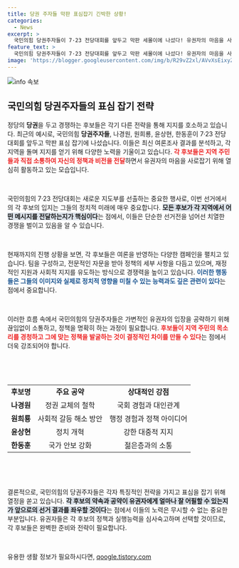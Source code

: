 ```yaml
---
title: 당권 주자들 막판 표심잡기 긴박한 상황!
categories:
  - News
excerpt: >
  국민의힘 당권주자들이 7·23 전당대회를 앞두고 막판 세몰이에 나섰다! 유권자의 마음을 사로잡기 위한 치열한 뒤끝 싸움, 과연 누가 새로운 지도부의 자리를 차지할까? 클릭하여 자세히 알아보세요!
feature_text: >
  국민의힘 당권주자들이 7·23 전당대회를 앞두고 막판 세몰이에 나섰다! 유권자의 마음을 사로잡기 위한 치열한 뒤끝 싸움, 과연 누가 새로운 지도부의 자리를 차지할까? 클릭하여 자세히 알아보세요!
image: 'https://blogger.googleusercontent.com/img/b/R29vZ2xl/AVvXsEixyZcFfHzMRdzZMjFBmAUKJYCLCGyLL1o632UiGVXcaFdKo_bkvkuCioo0uUKlGfBVcT3P84aROyZIXSBEx3Aw5nCQ3pTgDom1WDC4m8eifvWiAmWEEVb4x6G_l8C0QH225ldMjyaFvpxGEBGNO37VmDTDMHGhJPq73UglMfDca1-0aw/s1600/blogspot.png'
---
```


<p><img src="https://blogger.googleusercontent.com/img/b/R29vZ2xl/AVvXsEixyZcFfHzMRdzZMjFBmAUKJYCLCGyLL1o632UiGVXcaFdKo_bkvkuCioo0uUKlGfBVcT3P84aROyZIXSBEx3Aw5nCQ3pTgDom1WDC4m8eifvWiAmWEEVb4x6G_l8C0QH225ldMjyaFvpxGEBGNO37VmDTDMHGhJPq73UglMfDca1-0aw/s1600/blogspot.png" alt="info 속보" /></p>

<h2 data-ke-size="size26">국민의힘 당권주자들의 표심 잡기 전략</h2>

<p data-ke-size="size16">정당의 <b>당권</b>을 두고 경쟁하는 후보들은 각기 다른 전략을 통해 지지를 호소하고 있습니다. 최근의 예시로, 국민의힘 <b>당권주자들</b>, 나경원, 원희룡, 윤상현, 한동훈이 7·23 전당대회를 앞두고 막판 표심 잡기에 나섰습니다. 이들은 최신 여론조사 결과를 분석하고, 각 지역을 돌며 지지를 얻기 위해 다양한 노력을 기울이고 있습니다. <b><span style="color: #ee2323;">각 후보들은 지역 주민들과 직접 소통하여 자신의 정책과 비전을 전달</span></b>하면서 유권자의 마음을 사로잡기 위해 열심히 활동하고 있는 모습입니다.</p>

<p data-ke-size="size16">&nbsp;</p>

<p>국민의힘의 7·23 전당대회는 새로운 지도부를 선출하는 중요한 행사로, 이번 선거에서의 각 후보의 입지는 그들의 정치적 미래에 매우 중요합니다. <b><span style="background-color: #21538527;">모든 후보가 각 지역에서 어떤 메시지를 전달하는지가 핵심이다</span></b>는 점에서, 이들은 단순한 선거전을 넘어선 치열한 경쟁을 벌이고 있음을 알 수 있습니다.</p>

<p data-ke-size="size16">&nbsp;</p>

<p>현재까지의 진행 상황을 보면, 각 후보들은 여론을 반영하는 다양한 캠페인을 펼치고 있습니다. 팀을 구성하고, 전문적인 자문을 받아 정책의 세부 사항을 다듬고 있으며, 재정적인 지원과 사회적 지지를 유도하는 방식으로 경쟁력을 높이고 있습니다. <b><span style="color: #1a5490;">이러한 행동들은 그들의 이미지와 실제로 정치적 영향을 미칠 수 있는 능력과도 깊은 관련이 있다</span></b>는 점에서 중요합니다.</p>

<p data-ke-size="size16">&nbsp;</p>

<p>이러한 흐름 속에서 국민의힘의 당권주자들은 가변적인 유권자의 입장을 공략하기 위해 끊임없이 소통하고, 정책을 명확히 하는 과정이 필요합니다. <b><span style="color: #ee2323;">후보들이 지역 주민의 목소리를 경청하고 그에 맞는 정책을 발굴하는 것이 결정적인 차이를 만들 수 있다</span></b>는 점에서 더욱 강조되어야 합니다.</p>

<p data-ke-size="size16">&nbsp;</p>

<p><br></p>

<table>
    <tr>
        <td style="text-align: center; height: 17px;"><b>후보명</b></td>
        <td style="text-align: center; height: 17px;"><b>주요 공약</b></td>
        <td style="text-align: center; height: 17px;"><b>상대적인 강점</b></td>
    </tr>
    <tr>
        <td style="text-align: center; height: 17px;"><b>나경원</b></td>
        <td style="text-align: center; height: 17px;">정권 교체의 철학</td>
        <td style="text-align: center; height: 17px;">국회 경험과 대인관계</td>
    </tr>
    <tr>
        <td style="text-align: center; height: 17px;"><b>원희룡</b></td>
        <td style="text-align: center; height: 17px;">사회적 갈등 해소 방안</td>
        <td style="text-align: center; height: 17px;">행정 경험과 정책 아이디어</td>
    </tr>
    <tr>
        <td style="text-align: center; height: 17px;"><b>윤상현</b></td>
        <td style="text-align: center; height: 17px;">정치 개혁</td>
        <td style="text-align: center; height: 17px;">강한 대중적 지지</td>
    </tr>
    <tr>
        <td style="text-align: center; height: 17px;"><b>한동훈</b></td>
        <td style="text-align: center; height: 17px;">국가 안보 강화</td>
        <td style="text-align: center; height: 17px;">젊은층과의 소통</td>
    </tr>
</table>

<p><br></p>

<p data-ke-size="size16">&nbsp;</p>

<p>결론적으로, 국민의힘의 당권주자들은 각자 특징적인 전략을 가지고 표심을 잡기 위해 열정을 쏟고 있습니다. <b><span style="background-color: #21538527;">각 후보의 약속과 공약이 유권자에게 얼마나 잘 어필할 수 있는지가 앞으로의 선거 결과를 좌우할 것이다</span></b>는 점에서 이들의 노력은 무시할 수 없는 중요한 부분입니다. 유권자들은 각 후보의 정책과 실행능력을 심사숙고하며 선택할 것이므로, 각 후보들은 완벽한 준비와 전략이 필요합니다. </p>

<p data-ke-size="size16">&nbsp;</p>
유용한 생활 정보가 필요하시다면, <a href="https://qoogle.tistory.com" rel="dofollow">qoogle.tistory.com</a>


